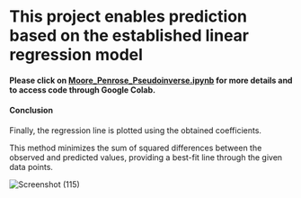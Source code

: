 # This project enables prediction based on the established linear regression model

#### Please click on [Moore_Penrose_Pseudoinverse.ipynb](https://github.com/Disciplined-22/Moore_Penrose_Pseudoinverse/blob/main/Moore_Penrose_Pseudoinverse.ipynb) for more details and to access code through Google Colab.

#### Conclusion

Finally, the regression line is plotted using the obtained coefficients.

This method minimizes the sum of squared differences between the observed and predicted values, providing a best-fit line through the given data points.

![Screenshot (115)](https://github.com/Disciplined-22/Moore_Penrose_Pseudoinverse/assets/129745308/e78e6f4d-967a-459a-847d-a553f3d2eb80)
